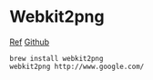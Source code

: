 # Webkit2png

[Ref](http://www.paulhammond.org/webkit2png/)
[Github](https://github.com/paulhammond/webkit2png)

```
brew install webkit2png
webkit2png http://www.google.com/
```

